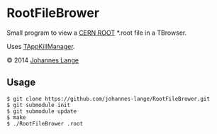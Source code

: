 RootFileBrower
==============

Small program to view a [CERN ROOT](http://root.cern.ch) *.root file in a TBrowser.

Uses [TAppKillManager](https://github.com/johannes-lange/TAppKillManager).

&copy; 2014 [Johannes Lange](https://johannes-lange.github.io)

Usage
-----

<pre><code>$ git clone https://github.com/johannes-lange/RootFileBrower.git
$ git submodule init
$ git submodule update
$ make
$ ./RootFileBrower <your-file>.root </code></pre>
